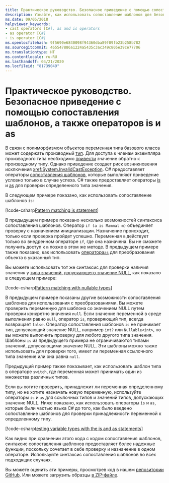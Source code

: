 ```yaml
---
title: Практическое руководство. Безопасное приведение с помощью сопоставления шаблонов, а также операторов is и as
description: Узнайте, как использовать сопоставление шаблонов для безопасного приведения переменных в другой тип. Вы можете использовать сопоставление шаблонов, а также операторы as и is для безопасного преобразования типов.
ms.date: 09/05/2018
helpviewer_keywords:
- cast operators [C#], as and is operators
- as operator [C#]
- is operator [C#]
ms.openlocfilehash: 9f5690e6840098f94360dba89f09fb23b258b782
ms.sourcegitcommit: 465547886a1224a5435c3ac349c805e39ce77706
ms.translationtype: HT
ms.contentlocale: ru-RU
ms.lasthandoff: 04/21/2020
ms.locfileid: "81739049"
---
```

# <a name="how-to-safely-cast-by-using-pattern-matching-and-the-is-and-as-operators"></a>Практическое руководство. Безопасное приведение с помощью сопоставления шаблонов, а также операторов is и as

В связи с полиморфизмом объектов переменная типа базового класса может содержать производный [тип](../programming-guide/types/index.md). Для доступа к членам экземпляра производного типа необходимо [привести](../programming-guide/types/casting-and-type-conversions.md) значение обратно к производному типу. Однако приведение создает риск возникновения исключения <xref:System.InvalidCastException>. C# предоставляет операторы [сопоставления шаблонов](../pattern-matching.md), которые выполняют приведение условно только в случае успеха. C# также предоставляет операторы [is](../language-reference/operators/type-testing-and-cast.md#is-operator) и [as](../language-reference/operators/type-testing-and-cast.md#as-operator) для проверки определенного типа значения.

В следующем примере показано, как использовать сопоставление шаблонов `is`:

[!code-csharp[Pattern matching is statement](../../../samples/snippets/csharp/how-to/safelycast/patternmatching/Program.cs#PatternMatchingIs)]

В предыдущем примере показано несколько возможностей синтаксиса сопоставления шаблонов. Оператор `if (a is Mammal m)` объединяет проверку с назначением инициализации. Назначение происходит, только если проверка пройдет успешно. Переменная `m` действует только во внедренном операторе `if`, где она назначена. Вы не сможете получить доступ к `m` позже в этом же методе. В предыдущем примере также показано, как использовать [ оператора`as`](../language-reference/operators/type-testing-and-cast.md#as-operator) для преобразования объекта в указанный тип.

Вы можете использовать тот же синтаксис для проверки наличия значения у [типа значений, допускающего значение NULL](../language-reference/builtin-types/nullable-value-types.md), как показано в следующем примере:

[!code-csharp[Pattern matching with nullable types](../../../samples/snippets/csharp/how-to/safelycast/nullablepatternmatching/Program.cs#PatternMatchingNullable)]

В предыдущем примере показаны другие возможности сопоставления шаблонов для использования с преобразованиями. Вы можете проверить переменную для шаблона со значением NULL путем проверки конкретно значения `null`. Если значение переменной в среде выполнения равно `null`, оператор `is`, проверяющий тип, всегда возвращает `false`. Оператор сопоставления шаблонов `is` не принимает тип, допускающий значение NULL, например `int?` или `Nullable<int>`, но вы можете выполнить проверку для любого другого типа значения. Шаблоны `is` из предыдущего примера не ограничиваются типами значений, допускающими значение NULL. Эти шаблоны можно также использовать для проверки того, имеет ли переменная ссылочного типа значение или она равна `null`.

Предыдущий пример также показывает, как использовать шаблон типа в операторе `switch`, где переменная может принимать один из множества различных типов.

Если вы хотите проверить, принадлежит ли переменная определенному типу, но не хотите назначать новую переменную, используйте операторы `is` и `as` для ссылочных типов и значений типов, допускающих значение NULL. Ниже показано, как использовать операторы `is` и `as`, которые были частью языка C# до того, как было введено сопоставление шаблонов для проверки принадлежности переменной к определенному типу.

[!code-csharp[testing variable types with the is and as statements](../../../samples/snippets/csharp/how-to/safelycast/asandis/Program.cs#IsAndAs)]

Как видно при сравнении этого кода с кодом сопоставления шаблонов, синтаксис сопоставления шаблонов предоставляет более надежные функции, поскольку сочетает в себе проверку и назначение в одном операторе. Используйте синтаксис сопоставления шаблонов во всех подходящих случаях.

Вы можете оценить эти примеры, просмотрев код в нашем [репозитории GitHub](https://github.com/dotnet/docs/tree/master/samples/snippets/csharp/how-to/safelycast). Или можете загрузить образцы [в ZIP-файле](../../../samples/snippets/csharp/how-to/safelycast.zip).
